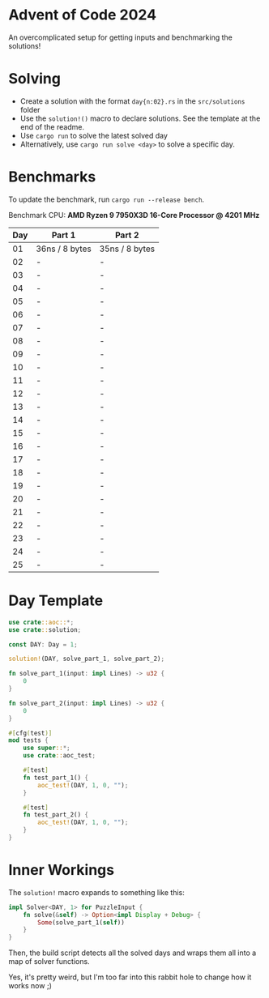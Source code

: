# Advent of Code 2024

An overcomplicated setup for getting inputs and benchmarking the solutions!

# Solving

- Create a solution with the format `day{n:02}.rs` in the `src/solutions` folder
- Use the `solution!()` macro to declare solutions. See the template at the end of the readme.
- Use `cargo run` to solve the latest solved day
- Alternatively, use `cargo run solve <day>` to solve a specific day.

# Benchmarks

To update the benchmark, run `cargo run --release bench`.

<!---BENCH_START--->

Benchmark CPU: **AMD Ryzen 9 7950X3D 16-Core Processor @ 4201 MHz**

| Day | Part 1         | Part 2         |
|-----|----------------|----------------|
| 01  | 36ns / 8 bytes | 35ns / 8 bytes |
| 02  | -              | -              |
| 03  | -              | -              |
| 04  | -              | -              |
| 05  | -              | -              |
| 06  | -              | -              |
| 07  | -              | -              |
| 08  | -              | -              |
| 09  | -              | -              |
| 10  | -              | -              |
| 11  | -              | -              |
| 12  | -              | -              |
| 13  | -              | -              |
| 14  | -              | -              |
| 15  | -              | -              |
| 16  | -              | -              |
| 17  | -              | -              |
| 18  | -              | -              |
| 19  | -              | -              |
| 20  | -              | -              |
| 21  | -              | -              |
| 22  | -              | -              |
| 23  | -              | -              |
| 24  | -              | -              |
| 25  | -              | -              |

<!---BENCH_END--->

# Day Template

```rust
use crate::aoc::*;
use crate::solution;

const DAY: Day = 1;

solution!(DAY, solve_part_1, solve_part_2);

fn solve_part_1(input: impl Lines) -> u32 {
    0
}

fn solve_part_2(input: impl Lines) -> u32 {
    0
}

#[cfg(test)]
mod tests {
    use super::*;
    use crate::aoc_test;

    #[test]
    fn test_part_1() {
        aoc_test!(DAY, 1, 0, "");
    }

    #[test]
    fn test_part_2() {
        aoc_test!(DAY, 1, 0, "");
    }
}

```

# Inner Workings

The `solution!` macro expands to something like this:

```rust
impl Solver<DAY, 1> for PuzzleInput {
    fn solve(&self) -> Option<impl Display + Debug> {
        Some(solve_part_1(self))
    }
}
```

Then, the build script detects all the solved days and wraps them all into a map of solver functions.

Yes, it's pretty weird, but I'm too far into this rabbit hole to change how it works now ;)
